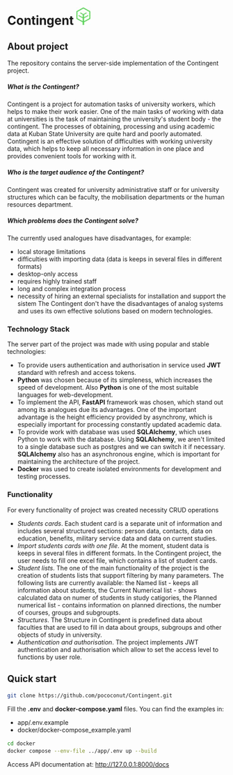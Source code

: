 # Contingent  ![contingent](contingent.jpg) 

## About project
The repository contains the server-side implementation of the Contingent project.

##### What is the Contingent?
Contingent is a project for automation tasks of university workers, which helps to make their work easier. Оne of the main tasks of working with data at universities is the task of maintaining the university's student body - the contingent. The processes of obtaining, processing and using academic data at Kuban State University are quite hard and poorly automated. Contingent is an effective solution of difficulties with working university data, which helps to keep all necessary information in one place and provides convenient tools for working with it.

##### Who is the target audience of the Contingent?
Contingent was created for university administrative staff or for university structures which can be faculty, the mobilisation departments or the human resources department.

##### Which problems does the Contingent solve?
The currently used analogues have disadvantages, for example:
- local storage limitations
- difficulties with importing data (data is keeps in several files in different formats)
- desktop-only access
- requires highly trained staff
- long and complex integration process
- necessity of hiring an external specialists for installation and support the sistem
The Contingent don't have the disadvantages of analog systems and uses its own effective solutions based on modern technologies.

### Technology Stack
The server part of the project was made with using popular and stable technologies:
- To provide users authentication and authorisation in service used **JWT** standard with refresh and access tokens.
- **Python** was chosen because of its simpleness, which increases the speed of development. Also **Python** is one of the most suitable languages for web-development.
- To implement the API, **FastAPI** framework was chosen, which stand out among its analogues due its advantages. One of the important advantage is the height efficiency provided by asynchrony, which is especially important for processing constantly updated academic data.
- To provide work with database was used **SQLAlchemy**, which uses Python to work with the database. Using **SQLAlchemy**, we aren't limited to a single database such as postgres and we can switch it if necessary. **SQLAlchemy** also has an asynchronous engine, which is important for maintaining the architecture of the project.
- **Docker** was used to create isolated environments for development and testing processes.

### Functionality
For every functionality of project was created necessity CRUD operations
- *Students cards*. Each student card is a separate unit of information and includes several structured sections: person data, contacts, data on education, benefits, military service data and data on current studies.
- *Import students cards with one file*. At the moment, student data is keeps in several files in different formats. In the Contingent project, the user needs to fill one excel file, which contains a list of student cards.
- *Student lists*. The one of the main functionality of the project is the creation of students lists that support filtering by many parameters. The following lists are currently available: the Named list - keeps all information about students, the Current Numerical list - shows calculated data on numer of students in study catigories, the Planned numerical list - contains information on planned directions, the number of courses, groups and subgroupts.
- *Structures*. The Structure in Contingent is predefined data about faculties that are used to fill in data about groups, subgroups and other objects of study in university.
- *Authentication and authorisation*. The project implements JWT authentication and authorisation which allow to set the access level to functions by user role.

## Quick start 

```bash
git clone https://github.com/pococonut/Contingent.git
```

Fill the **.env** and **docker-compose.yaml** files. You can find the examples in:
- app/.env.example
- docker/docker-compose_example.yaml

```bash
cd docker
docker compose --env-file ../app/.env up --build
```

Access API documentation at: http://127.0.0.1:8000/docs